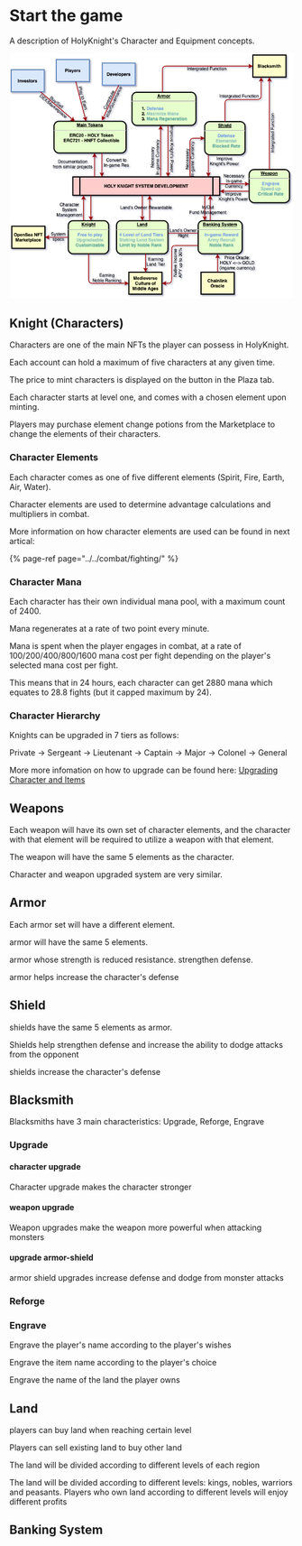 # Start the game

A description of HolyKnight's Character and Equipment concepts.

![](../assets/overview.png)

## Knight (Characters)

Characters are one of the main NFTs the player can possess in HolyKnight. 

Each account can hold a maximum of five characters at any given time.

The price to mint characters is displayed on the button in the Plaza tab.

Each character starts at level one, and comes with a chosen element upon minting.

Players may purchase element change potions from the Marketplace to change the elements of their characters.

### Character Elements

Each character comes as one of five different elements \(Spirit, Fire, Earth, Air, Water\).

Character elements are used to determine advantage calculations and multipliers in combat.

More information on how character elements are used can be found in next artical:

{% page-ref page="../../combat/fighting/" %}

### Character Mana

Each character has their own individual mana pool, with a maximum count of 2400.

Mana regenerates at a rate of two point every minute.

Mana is spent when the player engages in combat, at a rate of 100/200/400/800/1600 mana cost per fight depending on the player's selected mana cost per fight.

This means that in 24 hours, each character can get 2880 mana which equates to 28.8 fights (but it capped maximum by 24).

### Character Hierarchy

Knights can be upgraded in 7 tiers as follows:

Private -> Sergeant -> Lieutenant -> Captain -> Major -> Colonel -> General

More more infomation on how to upgrade can be found here: [Upgrading Character and Items](../)

## Weapons

Each weapon will have its own set of character elements, and the character with that element will be required to utilize a weapon with that element.

The weapon will have the same 5 elements as the character.

Character and weapon upgraded system are very similar.

## Armor
Each armor set will have a different element.

armor will have the same 5 elements.

armor whose strength is reduced resistance. strengthen defense.

armor helps increase the character's defense

## Shield
shields have the same 5 elements as armor.

Shields help strengthen defense and increase the ability to dodge attacks from the opponent

shields increase the character's defense

## Blacksmith
Blacksmiths have 3 main characteristics: Upgrade, Reforge, Engrave

### Upgrade

#### character upgrade

Character upgrade makes the character stronger

#### weapon upgrade

Weapon upgrades make the weapon more powerful when attacking monsters

#### upgrade armor-shield

armor shield upgrades increase defense and dodge from monster attacks

### Reforge

### Engrave
Engrave the player's name according to the player's wishes

Engrave the item name according to the player's choice

Engrave the name of the land the player owns

## Land

players can buy land when reaching certain level

Players can sell existing land to buy other land

The land will be divided according to different levels of each region

The land will be divided according to different levels: kings, nobles, warriors and peasants.
Players who own land according to different levels will enjoy different profits
## Banking System

